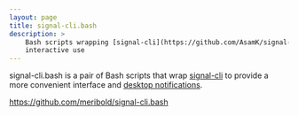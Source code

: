 ```yaml
---
layout: page
title: signal-cli.bash
description: >
    Bash scripts wrapping [signal-cli](https://github.com/AsamK/signal-cli) for convenient
    interactive use
---
```


signal-cli.bash is a pair of Bash scripts that wrap [signal-cli][] to provide a more
convenient interface and [desktop notifications][].

<https://github.com/meribold/signal-cli.bash>

[signal-cli]: https://github.com/AsamK/signal-cli
[desktop notifications]: https://wiki.archlinux.org/index.php/Desktop_notifications

<!-- vim: set tw=90 sts=-1 sw=4 et spell: -->
